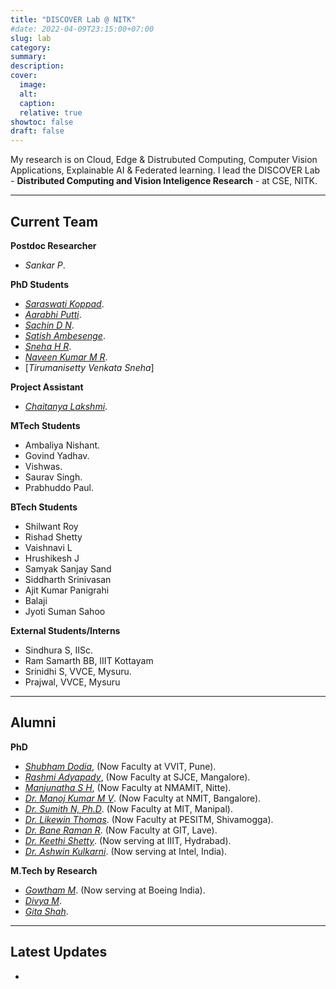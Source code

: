 ```yaml
---
title: "DISCOVER Lab @ NITK"
#date: 2022-04-09T23:15:00+07:00
slug: lab
category:
summary:
description: 
cover:
  image:
  alt:
  caption: 
  relative: true
showtoc: false
draft: false
---
```


My research is on Cloud, Edge & Distrubuted Computing, Computer Vision Applications, Explainable AI & Federated learning. I lead the DISCOVER Lab - **Distributed Computing and Vision Inteligence Research** - at CSE, NITK. 

---
**Current Team**
---

**Postdoc Researcher**

- *Sankar P*.

**PhD Students**

- [*Saraswati Koppad*](https://cse.nitk.ac.in/researchscholars/saraswathi-koppad).
- [*Aarabhi Putti*](https://www.linkedin.com/in/aarabhi-putty-9b6270137/).
- [*Sachin D N*](https://www.linkedin.com/in/sachin-dudda-nagaraju-a3838976/).
- [*Satish Ambesenge*](https://www.linkedin.com/in/sateesh-ambesange-3020185/).
- [*Sneha H R*](https://nmit.irins.org/profile/264945).
- [*Naveen Kumar M R*](https://scholar.google.com/citations?user=6e9zAAoAAAAJ&hl=en).
- [*Tirumanisetty Venkata Sneha*]
  
**Project Assistant**

- [*Chaitanya Lakshmi*](https://cse.l2.nitk.ac.in/researchscholars/chaitanya-lakshmi).

**MTech Students**

- Ambaliya Nishant.
- Govind Yadhav.
- Vishwas.
- Saurav Singh.
- Prabhuddo Paul.

**BTech Students**

- Shilwant Roy
- Rishad Shetty
- Vaishnavi L
- Hrushikesh J
- Samyak Sanjay Sand
- Siddharth Srinivasan
- Ajit Kumar Panigrahi
- Balaji
- Jyoti Suman Sahoo

**External Students/Interns**

- Sindhura S, IISc.
- Ram Samarth BB, IIIT Kottayam
- Srinidhi S, VVCE, Mysuru.
- Prajwal, VVCE, Mysuru
  
---
**Alumni**
---

**PhD**

- [*Shubham Dodia*](https://cse.nitk.ac.in/researchscholars/rashmi-adyapady-r), (Now Faculty at VVIT, Pune).
- [*Rashmi Adyapady*](https://cse.nitk.ac.in/researchscholars/rashmi-adyapady-r), (Now Faculty at SJCE, Mangalore).
- [*Manjunatha S H*](https://cse.nitk.ac.in/researchscholars/manjunatha), (Now Faculty at NMAMIT, Nitte).
- [*Dr. Manoj Kumar M V*](https://www.linkedin.com/in). (Now Faculty at NMIT, Bangalore).
- [*Dr. Sumith N, Ph.D*](https://www.linkedin.com/in). (Now Faculty at MIT, Manipal).
- [*Dr. Likewin Thomas*](https://www.linkedin.com/in). (Now Faculty at PESITM, Shivamogga).
- [*Dr. Bane Raman R*](https://www.linkedin.com/in). (Now Faculty at GIT, Lave).
- [*Dr. Keethi Shetty*](https://www.linkedin.com/in). (Now serving at IIIT, Hydrabad).
- [*Dr. Ashwin Kulkarni*](https://www.linkedin.com/in). (Now serving at Intel, India).

**M.Tech by Research**

- [*Gowtham M*](https://www.linkedin.com/in). (Now serving at Boeing India).
- [*Divya M*](https://www.linkedin.com/in).
- [*Gita Shah*](https://www.linkedin.com/in).
---
**Latest Updates**
---
- 
